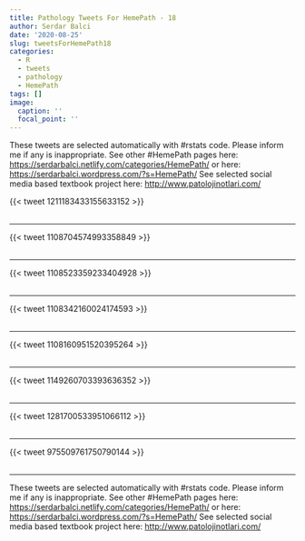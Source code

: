 ```yaml
---
title: Pathology Tweets For HemePath - 18
author: Serdar Balci
date: '2020-08-25'
slug: tweetsForHemePath18
categories:
  - R
  - tweets
  - pathology
  - HemePath
tags: []
image:
  caption: ''
  focal_point: ''
---
```



These tweets are selected automatically with #rstats code. Please inform me if any is inappropriate.
See other #HemePath pages here: https://serdarbalci.netlify.com/categories/HemePath/  or here: https://serdarbalci.wordpress.com/?s=HemePath/ 
See selected social media based textbook project here: http://www.patolojinotlari.com/

{{< tweet 1211183433155633152 >}}
<br>
<br>
<hr>
{{< tweet 1108704574993358849 >}}
<br>
<br>
<hr>
{{< tweet 1108523359233404928 >}}
<br>
<br>
<hr>
{{< tweet 1108342160024174593 >}}
<br>
<br>
<hr>
{{< tweet 1108160951520395264 >}}
<br>
<br>
<hr>
{{< tweet 1149260703393636352 >}}
<br>
<br>
<hr>
{{< tweet 1281700533951066112 >}}
<br>
<br>
<hr>
{{< tweet 975509761750790144 >}}
<br>
<br>
<hr>


These tweets are selected automatically with #rstats code. Please inform me if any is inappropriate.
See other #HemePath pages here: https://serdarbalci.netlify.com/categories/HemePath/  or here: https://serdarbalci.wordpress.com/?s=HemePath/ 
See selected social media based textbook project here: http://www.patolojinotlari.com/
